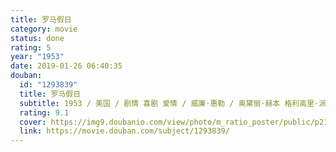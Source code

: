 ```yaml
---
title: 罗马假日
category: movie
status: done
rating: 5
year: "1953"
date: 2019-01-26 06:40:35
douban:
  id: "1293839"
  title: 罗马假日
  subtitle: 1953 / 美国 / 剧情 喜剧 爱情 / 威廉·惠勒 / 奥黛丽·赫本 格利高里·派克
  rating: 9.1
  cover: https://img9.doubanio.com/view/photo/m_ratio_poster/public/p2189265085.jpg
  link: https://movie.douban.com/subject/1293839/
---
```


